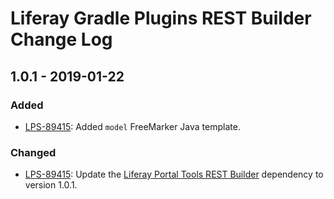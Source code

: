 # Liferay Gradle Plugins REST Builder Change Log

## 1.0.1 - 2019-01-22

### Added
- [LPS-89415]: Added `model` FreeMarker Java template.

### Changed
- [LPS-89415]: Update the [Liferay Portal Tools REST Builder] dependency to
version 1.0.1.

[Liferay Portal Tools REST Builder]: https://github.com/liferay/liferay-portal/tree/master/modules/util/portal-tools-rest-builder
[LPS-89415]: https://issues.liferay.com/browse/LPS-89415